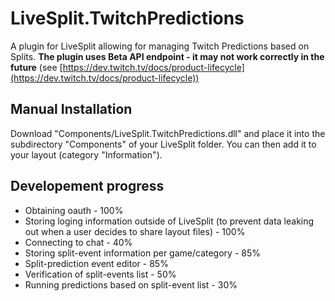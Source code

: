 LiveSplit.TwitchPredictions
=====================
A plugin for LiveSplit allowing for managing Twitch Predictions based on Splits. **The plugin uses Beta API endpoint - it may not work correctly in the future** (see [https://dev.twitch.tv/docs/product-lifecycle](https://dev.twitch.tv/docs/product-lifecycle))

Manual Installation
-------------------
Download "Components/LiveSplit.TwitchPredictions.dll" and place it into the subdirectory "Components" of your LiveSplit folder. You can then add it to your layout (category "Information").

Developement progress
-------------------
* Obtaining oauth - 100%
* Storing loging information outside of LiveSplit (to prevent data leaking out when a user decides to share layout files) - 100%
* Connecting to chat - 40%
* Storing split-event information per game/category - 85%
* Split-prediction event editor - 85%
* Verification of split-events list - 50%
* Running predictions based on split-event list - 30%
